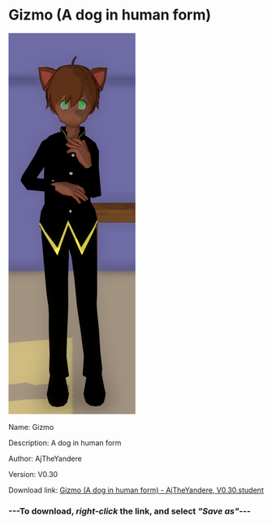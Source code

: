 # Gizmo (A dog in human form)

<img src = "https://raw.githubusercontent.com/Arbiter1223/Daigaku-Gurashi-Custom-Students/master/Students/Files/Gizmo%20(A%20dog%20in%20human%20form).png">

Name: Gizmo

Description: A dog in human form

Author: AjTheYandere

Version: V0.30

Download link: <a href="https://raw.githubusercontent.com/Arbiter1223/Daigaku-Gurashi-Custom-Students/master/Students/Files/Gizmo%20(A%20dog%20in%20human%20form)%20-%20AjTheYandere%2C%20V0.30.student">Gizmo (A dog in human form) - AjTheYandere, V0.30.student</a>

### ---**To download, _right-click_ the link, and select _"Save as"_**---
